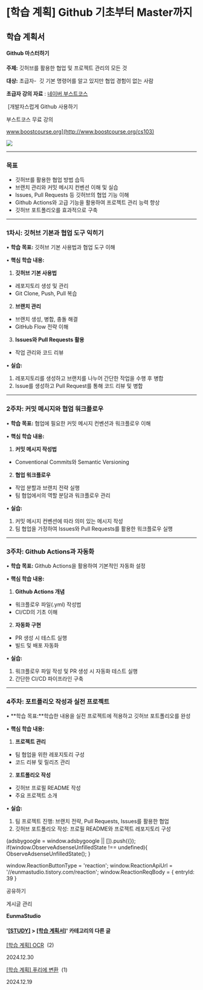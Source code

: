 
# [학습 계획] Github 기초부터 Master까지

**학습 계획서**
----------

#### **Github 마스터하기**

**주제:** 깃허브를 활용한 협업 및 프로젝트 관리의 모든 것

**대상:** 초급자-  깃 기본 명령어를 알고 있지만 협업 경험이 없는 사람

**초급자 강의 자료** : [네이버 부스트코스](http://www.boostcourse.org/cs103)

 [개발자스럽게 Github 사용하기

부스트코스 무료 강의

www.boostcourse.org](http://www.boostcourse.org/cs103)

![](https://blog.kakaocdn.net/dn/cNNYCo/btsLxNfVRnS/5DwDQXSFENZXpDovwnaimK/img.png)

* * *

### **목표**

*   깃허브를 활용한 협업 방법 습득
*   브랜치 관리와 커밋 메시지 컨벤션 이해 및 실습
*   Issues, Pull Requests 등 깃허브의 협업 기능 이해
*   Github Actions와 고급 기능을 활용하여 프로젝트 관리 능력 향상
*   깃허브 포트폴리오를 효과적으로 구축

* * *

### **1차시: 깃허브 기본과 협업 도구 익히기**

• **학습 목표:** 깃허브 기본 사용법과 협업 도구 이해

• **핵심 학습 내용:**

1. **깃허브 기본 사용법**

*   레포지토리 생성 및 관리
*   Git Clone, Push, Pull 복습

2. **브랜치 관리**

*   브랜치 생성, 병합, 충돌 해결
*   GitHub Flow 전략 이해

3. **Issues와 Pull Requests 활용**

*   작업 관리와 코드 리뷰

• **실습:**

1.  레포지토리를 생성하고 브랜치를 나누어 간단한 작업을 수행 후 병합
2.  Issue를 생성하고 Pull Request를 통해 코드 리뷰 및 병합

* * *

### **2주차: 커밋 메시지와 협업 워크플로우**

• **학습 목표:** 협업에 필요한 커밋 메시지 컨벤션과 워크플로우 이해

• **핵심 학습 내용:**

1. **커밋 메시지 작성법**

*   Conventional Commits와 Semantic Versioning

2. **협업 워크플로우**

*   작업 분할과 브랜치 전략 실행
*   팀 협업에서의 역할 분담과 워크플로우 관리

• **실습:**

1.  커밋 메시지 컨벤션에 따라 의미 있는 메시지 작성
2.  팀 협업을 가정하여 Issues와 Pull Requests를 활용한 워크플로우 실행

* * *

### **3주차: Github Actions과 자동화**

• **학습 목표:** Github Actions을 활용하여 기본적인 자동화 설정

• **핵심 학습 내용:**

1. **Github Actions 개념**

*   워크플로우 파일(.yml) 작성법
*   CI/CD의 기초 이해

2. **자동화 구현**

*   PR 생성 시 테스트 실행
*   빌드 및 배포 자동화

• **실습:**

1.  워크플로우 파일 작성 및 PR 생성 시 자동화 테스트 실행
2.  간단한 CI/CD 파이프라인 구축

* * *

### **4주차: 포트폴리오 작성과 실전 프로젝트**

• **학습 목표:**학습한 내용을 실전 프로젝트에 적용하고 깃허브 포트폴리오를 완성

• **핵심 학습 내용:**

1. **프로젝트 관리**

*   팀 협업을 위한 레포지토리 구성
*   코드 리뷰 및 릴리즈 관리

2. **포트폴리오 작성**

*   깃허브 프로필 README 작성
*   주요 프로젝트 소개

• **실습:**

1.  팀 프로젝트 진행: 브랜치 전략, Pull Requests, Issues를 활용한 협업
2.  깃허브 포트폴리오 작성: 프로필 README와 프로젝트 레포지토리 구성

(adsbygoogle = window.adsbygoogle || \[\]).push({}); if(window.ObserveAdsenseUnfilledState !== undefined){ ObserveAdsenseUnfilledState(); }

window.ReactionButtonType = 'reaction'; window.ReactionApiUrl = '//eunmastudio.tistory.com/reaction'; window.ReactionReqBody = { entryId: 39 }

공유하기

게시글 관리

**EunmaStudio**

#### '[\[STUDY\]](/category/%5BSTUDY%5D) > [\[학습 계획서\]](/category/%5BSTUDY%5D/%5B%ED%95%99%EC%8A%B5%20%EA%B3%84%ED%9A%8D%EC%84%9C%5D)' 카테고리의 다른 글

[\[학습 계획\] OCR](/38)  (2)

2024.12.30

[\[학습 계획\] 푸리에 변환](/37)  (1)

2024.12.19
            